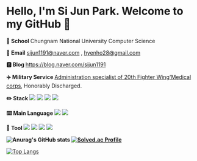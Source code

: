 # Hello, I'm Si Jun Park. Welcome to my GitHub 👋

<b>🏫 School </b> Chungnam National University Computer Science

<b>📧 Email</b> sijun1191@naver.com , hyenho28@gmail.com

<b>🅱️ Blog </b> https://blog.naver.com/sijun1191
  
<b> ✈️ Military Service </b> <a href="https://namu.wiki/w/%EC%A0%9C20%EC%A0%84%ED%88%AC%EB%B9%84%ED%96%89%EB%8B%A8">Administration specialist of 20th Fighter Wing'Medical corps</a>, Honorably Discharged.

<b>✏️ Stack </b><img src="https://img.shields.io/badge/c-3CBDB1?style=plastic&logo=c&logoColor=black">
  <img src="https://img.shields.io/badge/c++-4574E0?style=plastic&logo=cplusplus&logoColor=black">
  <img src="https://img.shields.io/badge/Ocaml-EC6813?style=plastic&logo=ocaml&logoColor=black">
  <img src="https://img.shields.io/badge/Linux-FCC624?style=plastic&logo=Linux&logoColor=black">

<b>⌨️ Main Language</b>
<img src="https://img.shields.io/badge/c-3CBDB1?style=plastic&logo=c&logoColor=black">
  <img src="https://img.shields.io/badge/c++-4574E0?style=plastic&logo=cplusplus&logoColor=black">
</br>

<b>🔨 Tool </b> <img src="https://img.shields.io/badge/Visualstudio-5C2D91?style=plastic&logo=Visualstudio&logoColor=black">
<img src="https://img.shields.io/badge/Visualstudio_Code-007ACC?style=plastic&logo=Visualstudiocode&logoColor=black">
<img src="https://img.shields.io/badge/VirtualBox-183A61?style=plastic&logo=virtualbox&logoColor=black">
<img src="https://img.shields.io/badge/Eclipse_IDE-2C2255?style=plastic&logo=Eclipseide&logoColor=black">


<b>
  
![Anurag's GitHub stats](https://github-readme-stats.vercel.app/api?username=CanSJun&show_icons=true&theme=radical) 
[![Solved.ac Profile](http://mazassumnida.wtf/api/generate_badge?boj=sj1191)](https://solved.ac/sj1191)
  
</b>

[![Top Langs](https://github-readme-stats.vercel.app/api/top-langs/?username=CanSJun&layout=compact&theme=merko)]()

<!--
**CanSJun/CanSJun** is a ✨ _special_ ✨ repository because its `README.md` (this file) appears on your GitHub profile.

Here are some ideas to get you started:

- 🔭 I’m currently working on ...
- 🌱 I’m currently learning ...
- 👯 I’m looking to collaborate on ...
- 🤔 I’m looking for help with ...
- 💬 Ask me about ...
- 📫 How to reach me: ...
- 😄 Pronouns: ...
- ⚡ Fun fact: ...
-->
